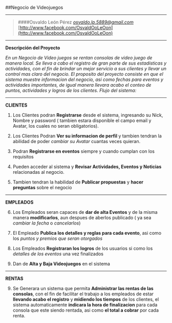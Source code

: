 ##Negocio de Videojuegos
___
>####Osvaldo León Pérez 
*osvaldo.lp.5889@gmail.com*
[http://www.facebook.com/OsvaldOoLeOon](http://www.facebook.com/OsvaldOoLeOon)
___
**Descripción del Proyecto**

*En un Negocio de Video juegos se rentan consolas de video juego de manera local. Se lleva a cabo el registro de gran parte de sus estadísticas y actividades, con el fin de brindar un mejor servicio a sus clientes y llevar un control mas claro del negocio. El proposito del proyecto consiste en que el sistema muestre informacion del negocio, asi como fechas para eventos y actividades importantes, de igual manera llevara acabo el conteo de puntos, actividades y logros de los clientes. Flujo del sistema:*
___
**CLIENTES**

1. Los Clientes podran **Registrarse** desde el sistema, ingresando su Nick, Nombre y password ( tambien estara disponible el campo email y Avatar, los cuales no seran obligatorios). 

2. Los Clientes Podran **Ver su informacion de perfil** y tambien tendran la abilidad de poder *cambiar su Avatar* cuantas veces quieran. 

3. Podran **Registrarse en eventos** siempre y cuando cumplan con los requisitos 

4. Pueden acceder al sistema y **Revisar Actividades, Eventos y Noticias** relacionadas al negocio. 

5. Tambien tendran la habilidad de **Publicar propuestas** y **hacer preguntas** sobre el negocio
___
**EMPLEADOS** 

6. Los Empleados seran capaces de **dar de alta Eventos** y de la misma manera **modificarlos**, aun despues de aberlos publicado ( ya sea *cambiar la fecha* o *cancelarlos*) 

7. El Empleado **Publica los detalles y reglas para cada evento**, asi como los *puntos y premios que seran otorgados* 

8. Los Empleados **Registraran los logros** de los usuarios si como los *detalles de los eventos* una vez finalizados

9. Dan de **Alta y Baja Videojuegos** en el sistema
___
**RENTAS**

9. Se Generara un sistema que permita **Administrar las rentas de las consolas**, con el fin de facilitar el trabajo a los empleados de estar **llevando acabo el registro** y **midiendo los tiempos** de los clientes, el sistema automaticamente **indicara la hora de finalizacion** para cada consola que este siendo rentada, asi como **el total a cobrar** por cada renta.

